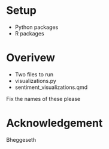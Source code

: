 

# Setup

- Python packages
- R packages

# Overivew

- Two files to run
- visualizations.py
- sentiment_visualizations.qmd

Fix the names of these please

# Acknowledgement

Bheggeseth


